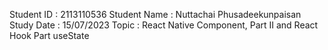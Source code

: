 Student ID : 2113110536
Student Name : Nuttachai Phusadeekunpaisan
Study Date : 15/07/2023
Topic : React Native Component, Part II and React Hook Part useState